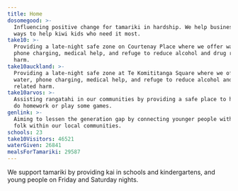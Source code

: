 ```yaml
---
title: Home
dosomegood: >-
  Influencing positive change for tamariki in hardship. We help businesses find
  ways to help kiwi kids who need it most.
take10: >-
  Providing a late-night safe zone on Courtenay Place where we offer water,
  phone charging, medical help, and refuge to reduce alcohol and drug related
  harm.
take10auckland: >-
  Providing a late-night safe zone at Te Komititanga Square where we offer
  water, phone charging, medical help, and refuge to reduce alcohol and drug
  related harm.
take10arvos: >-
  Assisting rangatahi in our communities by providing a safe place to hang out,
  do homework or play some games.
genlink: >-
  Aiming to lessen the generation gap by connecting younger people with older
  folk within our local communities.
schools: 23
take10Visitors: 46521
waterGiven: 26841
mealsForTamariki: 29587
---
```

We support tamariki by providing kai in schools and kindergartens, and young people on Friday and Saturday nights.